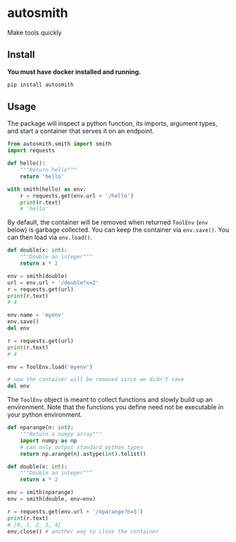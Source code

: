 # autosmith

Make tools quickly

## Install

**You must have docker installed and running.**

```bash
pip install autosmith
```

## Usage

The package will inspect a python function, its imports, argument types,
and start a container that serves it on an endpoint.

```python
from autosmith.smith import smith
import requests

def hello():
    """Return hello"""
    return 'hello'

with smith(hello) as env:
    r = requests.get(env.url + '/hello')
    print(r.text)
    # 'hello'
```

By default, the container will be removed when returned `ToolEnv` (`env` below) is
garbage collected. You can keep the container via `env.save()`.
You can then load via `env.load()`.

```python
def double(x: int):
    """Double an integer"""
    return x * 2

env = smith(double)
url = env.url + '/double?x=2'
r = requests.get(url)
print(r.text)
# 4

env.name = 'myenv'
env.save()
del env

r = requests.get(url)
print(r.text)
# 4

env = ToolEnv.load('myenv')

# now the container will be removed since we didn't save
del env
```

The `ToolEnv` object is meant to collect functions
and slowly build up an environment. Note that the functions you
define need not be executable in your python environment.

```python
def nparange(n: int):
    """Return a numpy array"""
    import numpy as np
    # can only output standard python types
    return np.arange(n).astype(int).tolist()

def double(x: int):
    """Double an integer"""
    return x * 2

env = smith(nparange)
env = smith(double, env=env)

r = requests.get(env.url + '/nparange?n=5')
print(r.text)
# [0, 1, 2, 3, 4]
env.close() # another way to close the container
```
